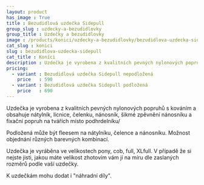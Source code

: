 ```yaml
---
layout: product
has_image : True
title : Bezudidlová uzdečka Sidepull
group_slug : uzdecky-a-bezudidlovky
group_title : Uzdečky a bezudidlovky
image : /products/konici/uzdecky-a-bezudidlovky/bezudidlova-uzdecka-sidepull.jpg
cat_slug : konici
slug : bezudidlova-uzdecka-sidepull
cat_title : Koníci
description : Uzdečka je vyrobena z kvalitních pevných nylonových popruhů s kováním a obsahujenátylník, lícnice, čelenku, nánosník, šikmé zpěvnění nánosníku a fixační popruh na tvářích místo podhrdelníku/
pricing:
  - variant : Bezudidlová uzdečka Sidepull nepodložená
    price   : 590
  - variant : Bezudidlová uzdečka Sidepull podložená
    price   : 690
---
```


Uzdečka je vyrobena z kvalitních pevných nylonových popruhů s kováním a obsahuje
nátylník, lícnice, čelenku, nánosník, šikmé zpěvnění nánosníku a fixační popruh na tvářích místo podhrdelníku/

Podložená může být fleesem na nátylníku, čelence a nánosníku.
Možnost objednání různých barevných kombinací.

Uzdečka je vyráběna ve velikostech pony, cob, full, XLfull.
V případě že si nejste jisti, jakou máte velikost zhotovím vám jí na míru dle zaslaných rozměrů podle vaší uzdečky.

K uzdečkám mohu dodat i "náhradní díly".

